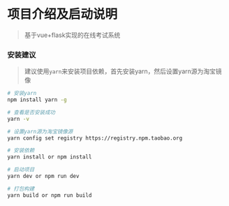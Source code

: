 # 项目介绍及启动说明

> 基于vue+flask实现的在线考试系统

### 安装建议

> 建议使用`yarn`来安装项目依赖，首先安装yarn，然后设置yarn源为淘宝镜像

``` bash
# 安装yarn
npm install yarn -g

# 查看是否安装成功
yarn -v

# 设置yarn源为淘宝镜像源
yarn config set registry https://registry.npm.taobao.org

# 安装依赖
yarn install or npm install

# 启动项目
yarn dev or npm run dev

# 打包构建
yarn build or npm run build
